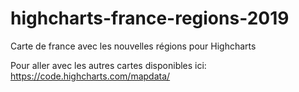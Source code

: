 # highcharts-france-regions-2019
Carte de france avec les nouvelles régions pour Highcharts

Pour aller avec les autres cartes disponibles ici:
https://code.highcharts.com/mapdata/